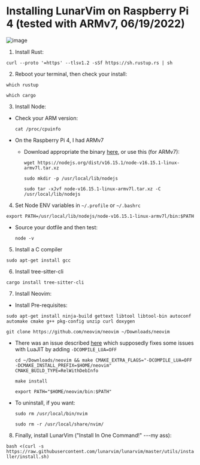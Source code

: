# Installing LunarVim on Raspberry Pi 4 (tested with ARMv7, 06/19/2022)

![image](https://user-images.githubusercontent.com/23065167/174519568-08b45e19-a64d-41bb-818e-5a86433d046e.png)

1. Install Rust:

  `curl --proto '=https' --tlsv1.2 -sSf https://sh.rustup.rs | sh`

2. Reboot your terminal, then check your install:

  `which rustup`

  `which cargo`

3. Install Node:

  - Check your ARM version:

    `cat /proc/cpuinfo`

  - On the Raspberry Pi 4, I had ARMv7

    - Download appropriate the binary [here](https://nodejs.org/en/download/), or use this (for ARMv7):

      `wget https://nodejs.org/dist/v16.15.1/node-v16.15.1-linux-armv7l.tar.xz`

      `sudo mkdir -p /usr/local/lib/nodejs`

      `sudo tar -xJvf node-v16.15.1-linux-armv7l.tar.xz -C /usr/local/lib/nodejs`

4. Set Node ENV variables in `~/.profile` or `~/.bashrc`

  `export PATH=/usr/local/lib/nodejs/node-v16.15.1-linux-armv7l/bin:$PATH`

  - Source your dotfile and then test:

    `node -v`

5. Install a C compiler

  `sudo apt-get install gcc`

6. Install tree-sitter-cli

  `cargo install tree-sitter-cli`

7. Install Neovim:

  - Install Pre-requisites:

  `sudo apt-get install ninja-build gettext libtool libtool-bin autoconf automake cmake g++ pkg-config unzip curl doxygen`

  `git clone https://github.com/neovim/neovim ~/Downloads/neovim`

  - There was an issue described [here](https://neovim.discourse.group/t/has-anyone-been-able-to-get-neovim-0-7-0-to-work-on-aarch64/2386/4) which supposedly fixes some issues with LuaJIT by adding `-DCOMPILE_LUA=OFF`

    `cd ~/Downloads/neovim && make CMAKE_EXTRA_FLAGS="-DCOMPILE_LUA=OFF -DCMAKE_INSTALL_PREFIX=$HOME/neovim" CMAKE_BUILD_TYPE=RelWithDebInfo`

    `make install`

    `export PATH="$HOME/neovim/bin:$PATH"`

  - To uninstall, if you want:

    `sudo rm /usr/local/bin/nvim`

    `sudo rm -r /usr/local/share/nvim/`

8. Finally, install LunarVim ("Install In One Command!" ---my ass):

  `bash <(curl -s https://raw.githubusercontent.com/lunarvim/lunarvim/master/utils/installer/install.sh)`
